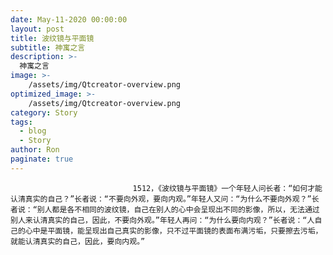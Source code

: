 ```yaml
---
date: May-11-2020 00:00:00
layout: post
title: 波纹镜与平面镜
subtitle: 神寓之言
description: >-
  神寓之言
image: >-
    /assets/img/Qtcreator-overview.png
optimized_image: >-
    /assets/img/Qtcreator-overview.png
category: Story
tags:
  - blog
  - Story
author: Ron
paginate: true
---
```


							　　1512，《波纹镜与平面镜》一个年轻人问长者：“如何才能认清真实的自己？”长者说：“不要向外观，要向内观。”年轻人又问：“为什么不要向外观？”长者说：“别人都是各不相同的波纹镜，自己在别人的心中会呈现出不同的影像，所以，无法通过别人来认清真实的自己，因此，不要向外观。”年轻人再问：“为什么要向内观？”长者说：“人自己的心中是平面镜，能呈现出自己真实的影像，只不过平面镜的表面布满污垢，只要擦去污垢，就能认清真实的自己，因此，要向内观。”
							
							
						